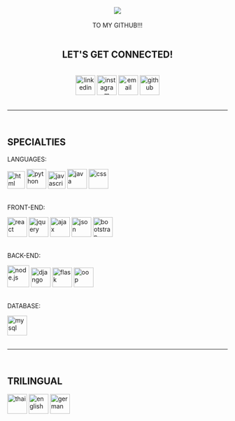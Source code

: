 <div align="center">
  <p>
    <img src="https://capsule-render.vercel.app/api?text=WELCOME&animation=blinking&type=waving&color=0:6F7C80,100:7F9A9D&fontColor=ffffff"/>
    <br>
    <br>
    TO MY GITHUB!!!
    <br>
    <br>
  </p>
  <h2>LET'S GET CONNECTED!</h2>
  <br>
    <a href="https://www.linkedin.com/in/tanapa-palmer"><img src="https://github-production-user-asset-6210df.s3.amazonaws.com/119079803/242725149-788e7d06-6aca-44a4-9580-524b4fc90407.png" alt="linkedin" width="45" height="45"/></a>
    <a href="https://www.instagram.com/ikq.tanapa/"><img src="https://github-production-user-asset-6210df.s3.amazonaws.com/119079803/242727252-120abc8f-a42d-4151-985b-fab587c8bcb1.png" alt="instagram" width="45" height="45"/></a>
    <a href="mailto:tanapa.palmer@gmail.com"><img src="https://github-production-user-asset-6210df.s3.amazonaws.com/119079803/242724866-4a4db4bf-aedb-449a-8bed-32d98199c719.png" alt="email" width="45" height="45"/></a>
    <a href="https://github.com/TanapaPalmer"><img src="https://cdn3.iconfinder.com/data/icons/brands-pack/240/github-512.png" alt="github" width="45" height="45"/></a>
  <br>
  <br>
</div>
<hr>
<div>
  <br>
  <h2>SPECIALTIES</h2>
  <p>LANGUAGES:</p>
  <img src="https://s.clipartkey.com/mpngs/s/49-498343_html-css-icon-png.png" alt="html" width="40" height="40"/>
  <img src="https://www.cloudanalogy.com/wp-content/uploads/elementor/thumbs/iCON-PYTHON-oedzk6894d33bzo1webzedsnoontboevcey6e7okec.png" alt="python" height="45"/>
  <img src="https://openclipart.org/image/300px/svg_to_png/199790/primary-javascript.png" alt="javascript" width="40"  height="40"/>
  <img src="https://cdn1.iconfinder.com/data/icons/system-black-circles/512/java-512.png" alt="java" width="45"  height="45"/>
  <img src="https://www.shareicon.net/data/256x256/2015/08/31/93779_css3_512x512.png" alt="css" width="45"  height="45"/>
  <br>
  <br>
  <p>FRONT-END:</p> 
  <img src="https://cdn3.iconfinder.com/data/icons/brands-pack/240/react-512.png" alt="react" width="45" height="45"/>
  <img src="https://icon-library.com/images/jquery-icon/jquery-icon-0.jpg" alt="jquery" width="45" height="45"/>
  <img src="https://th.bing.com/th/id/OIP.m_Ht_BZhIVmu4nDAL-bxoAHaHa?pid=ImgDet&rs=1" alt="ajax" width="45" height="45"/>
  <img src="https://png.pngtree.com/png-vector/20190413/ourlarge/pngtree-json-file-document-icon-png-image_938307.jpg" alt="json" width="45" height="45"/>
  <img src="https://www.chemical-design.com/img/services/bootstrap-logo.png" alt="bootstrap" height="45"/>
  <br>
  <br>
  <p>BACK-END:</p> 
  <img src="https://cdn0.iconfinder.com/data/icons/designer-skills/128/node-js-512.png" alt="node.js" width="50" height="50"/>
  <img src="https://logodix.com/logo/1758841.png" alt="django" width="45" height="45"/>
  <img src="https://cdn.hackr.io/uploads/topics/14856024154UblbgNRjL.png" alt="flask" width="45" height="45"/>
  <img src="https://elearning.univ-constantine2.dz/elearning/pluginfile.php/55865/course/overviewfiles/oop.jpg" alt="oop" width="45" height="45"/>
  <br>
  <br>
  <p>DATABASE:</p> 
  <img src="https://excelclasstraining.com/wp-content/uploads/2020/04/sql-training-icon.jpg" alt="mysql" width="45" height="45"/>
  <br>
  <br>
 </div>
 <hr>
 <div>
  <br>
   <h2>TRILINGUAL</h2>
  <img src="https://cdn1.iconfinder.com/data/icons/ensign-11/512/254_Ensign_Flag_Nation_thailand-512.png" alt="thai" height="45"/>
  <img src="https://cdn2.iconfinder.com/data/icons/flags_gosquared/64/United-States_flat.png" alt="english" height="45"/>
  <img src="https://cdn2.iconfinder.com/data/icons/flags_gosquared/64/Germany_flat.png" alt="german" height="45"/>
 </div>
  





